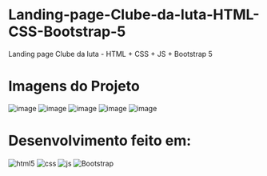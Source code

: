 # Landing-page-Clube-da-luta-HTML-CSS-Bootstrap-5
Landing page  Clube da luta - HTML + CSS + JS + Bootstrap 5

# Imagens do Projeto

![image](https://user-images.githubusercontent.com/99026853/183298454-10e560bd-2953-4b10-b5c5-df4de8556920.png)
![image](https://user-images.githubusercontent.com/99026853/183298502-fe1ce37b-a9aa-4a9e-be4f-fd4c5778c59f.png)
![image](https://user-images.githubusercontent.com/99026853/183298566-ad695741-e7b4-418f-aa71-010eb1599448.png)
![image](https://user-images.githubusercontent.com/99026853/183298581-41fa3d2e-d3eb-4511-8a14-e5cb8d884277.png)
![image](https://user-images.githubusercontent.com/99026853/183298601-1ec34767-d8c7-43be-9a37-b724761450e5.png)


# Desenvolvimento feito em:
<div style="display: inline_block">
  <img align="center" alt="html5" src="https://img.shields.io/badge/HTML5-E34F26?style=for-the-badge&logo=html5&logoColor=white" />
  <img align="center" alt="css" src="https://img.shields.io/badge/CSS3-1572B6?style=for-the-badge&logo=css3&logoColor=white" />
  <img align="center" alt="js" src="https://img.shields.io/badge/JavaScript-F7DF1E?style=for-the-badge&logo=javascript&logoColor=black" /> 
  <img align="center" alt="Bootstrap" src="https://img.shields.io/badge/Bootstrap-563D7C?style=for-the-badge&logo=bootstrap&logoColor=white" />
  <br>
  <p></p>
</div><br/>


